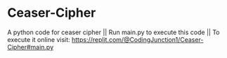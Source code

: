 # Ceaser-Cipher
A python code for ceaser cipher || 
Run main.py to execute this code ||
To execute it online visit: 
https://replit.com/@CodingJunction1/Ceaser-Cipher#main.py
